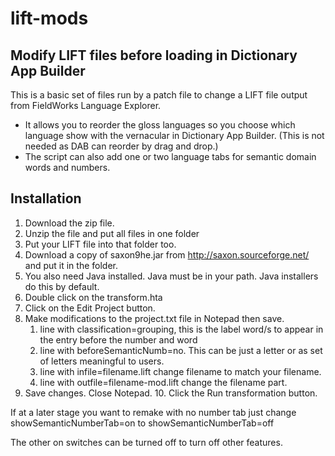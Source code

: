 # lift-mods

## Modify LIFT files before loading in Dictionary App Builder

This is a basic set of files run by a patch file to change a LIFT file output from FieldWorks Language Explorer. 

* It allows you to reorder the gloss languages so you choose which language show with the vernacular in Dictionary App Builder. (This is not needed as DAB can reorder by drag and drop.)
* The script can also add one or two language tabs for semantic domain words and numbers.

## Installation

1. Download the zip file.
2. Unzip the file and put all files in one folder
3. Put your LIFT file into that folder too.
4. Download a copy of saxon9he.jar from http://saxon.sourceforge.net/ and put it in the folder.
5. You also need Java installed. Java must be in your path. Java installers do this by default.
6. Double click on the transform.hta
7. Click on the Edit Project button.
8. Make modifications to the project.txt file in Notepad then save.
    1. line with classification=grouping, this is the label word/s to appear in the entry before the number and word
    2. line with beforeSemanticNumb=no. This can be just a letter or as set of letters meaningful to users.
    3. line with infile=filename.lift  change filename to match your filename.
    4. line with outfile=filename-mod.lift change the filename part.
9. Save changes. Close Notepad.
    10. Click the Run transformation button.

If at a later stage you want to remake with no number tab just change showSemanticNumberTab=on  to showSemanticNumberTab=off

The other on switches can be turned off to turn off other features.
